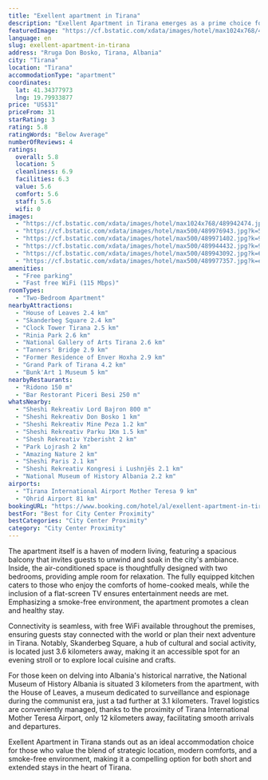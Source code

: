 ```yaml
---
title: "Exellent apartment in Tirana"
description: "Exellent Apartment in Tirana emerges as a prime choice for travelers seeking a blend of comfort and convenience in Albania's vibrant capital."
featuredImage: "https://cf.bstatic.com/xdata/images/hotel/max1024x768/489942474.jpg?k=a4d379f8355520272ace59d88d7b38742304cae9cfd992c8c0b0d64d4accd120&o=&hp=1"
language: en
slug: exellent-apartment-in-tirana
address: "Rruga Don Bosko, Tirana, Albania"
city: "Tirana"
location: "Tirana"
accommodationType: "apartment"
coordinates:
  lat: 41.34377973
  lng: 19.79933877
price: "US$31"
priceFrom: 31
starRating: 3
rating: 5.8
ratingWords: "Below Average"
numberOfReviews: 4
ratings:
  overall: 5.8
  location: 5
  cleanliness: 6.9
  facilities: 6.3
  value: 5.6
  comfort: 5.6
  staff: 5.6
  wifi: 0
images:
  - "https://cf.bstatic.com/xdata/images/hotel/max1024x768/489942474.jpg?k=a4d379f8355520272ace59d88d7b38742304cae9cfd992c8c0b0d64d4accd120&o=&hp=1"
  - "https://cf.bstatic.com/xdata/images/hotel/max500/489976943.jpg?k=569d715a755f92352b2668f0c996eb39f515d651432ba8932076bbc3462d974b&o=&hp=1"
  - "https://cf.bstatic.com/xdata/images/hotel/max500/489971402.jpg?k=93d12fbc13c3d168a6d103e3a84205defc747b2e5f528f4ba68e37e1d0b02ed8&o=&hp=1"
  - "https://cf.bstatic.com/xdata/images/hotel/max500/489944432.jpg?k=913afa1913e06519ab5dd625b54b33d853b57d81cec57b8bfa6680221c5083e4&o=&hp=1"
  - "https://cf.bstatic.com/xdata/images/hotel/max500/489943092.jpg?k=6cc4b327a438bf04971b61905fe26923e4d1a0d40eece7e97451589cff25acd8&o=&hp=1"
  - "https://cf.bstatic.com/xdata/images/hotel/max500/489977357.jpg?k=e7dfb6498d9452bd2b22a3c8a5b39d1f2fd45e2b71ef47ae34613e333f0b725a&o=&hp=1"
amenities:
  - "Free parking"
  - "Fast free WiFi (115 Mbps)"
roomTypes:
  - "Two-Bedroom Apartment"
nearbyAttractions:
  - "House of Leaves 2.4 km"
  - "Skanderbeg Square 2.4 km"
  - "Clock Tower Tirana 2.5 km"
  - "Rinia Park 2.6 km"
  - "National Gallery of Arts Tirana 2.6 km"
  - "Tanners' Bridge 2.9 km"
  - "Former Residence of Enver Hoxha 2.9 km"
  - "Grand Park of Tirana 4.2 km"
  - "Bunk'Art 1 Museum 5 km"
nearbyRestaurants:
  - "Ridono 150 m"
  - "Bar Restorant Piceri Besi 250 m"
whatsNearby:
  - "Sheshi Rekreativ Lord Bajron 800 m"
  - "Sheshi Rekreativ Don Bosko 1 km"
  - "Sheshi Rekreativ Mine Peza 1.2 km"
  - "Sheshi Rekreativ Parku 1Km 1.5 km"
  - "Shesh Rekreativ Yzberisht 2 km"
  - "Park Lojrash 2 km"
  - "Amazing Nature 2 km"
  - "Sheshi Paris 2.1 km"
  - "Sheshi Rekreativ Kongresi i Lushnjës 2.1 km"
  - "National Museum of History Albania 2.2 km"
airports:
  - "Tirana International Airport Mother Teresa 9 km"
  - "Ohrid Airport 81 km"
bookingURL: "https://www.booking.com/hotel/al/exellent-apartment-in-tirana.en-gb.html?aid=8035640"
bestFor: "Best for City Center Proximity"
bestCategories: "City Center Proximity"
category: "City Center Proximity"
---
```


The apartment itself is a haven of modern living, featuring a spacious balcony that invites guests to unwind and soak in the city's ambiance. Inside, the air-conditioned space is thoughtfully designed with two bedrooms, providing ample room for relaxation. The fully equipped kitchen caters to those who enjoy the comforts of home-cooked meals, while the inclusion of a flat-screen TV ensures entertainment needs are met. Emphasizing a smoke-free environment, the apartment promotes a clean and healthy stay.

Connectivity is seamless, with free WiFi available throughout the premises, ensuring guests stay connected with the world or plan their next adventure in Tirana. Notably, Skanderbeg Square, a hub of cultural and social activity, is located just 3.6 kilometers away, making it an accessible spot for an evening stroll or to explore local cuisine and crafts.

For those keen on delving into Albania's historical narrative, the National Museum of History Albania is situated 3 kilometers from the apartment, with the House of Leaves, a museum dedicated to surveillance and espionage during the communist era, just a tad further at 3.1 kilometers. Travel logistics are conveniently managed, thanks to the proximity of Tirana International Mother Teresa Airport, only 12 kilometers away, facilitating smooth arrivals and departures.

Exellent Apartment in Tirana stands out as an ideal accommodation choice for those who value the blend of strategic location, modern comforts, and a smoke-free environment, making it a compelling option for both short and extended stays in the heart of Tirana.